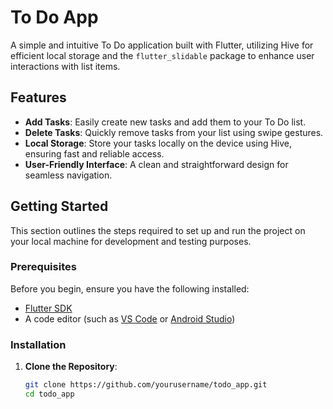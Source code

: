 # To Do App

A simple and intuitive To Do application built with Flutter, utilizing Hive for efficient local storage and the `flutter_slidable` package to enhance user interactions with list items.

## Features

- **Add Tasks**: Easily create new tasks and add them to your To Do list.
- **Delete Tasks**: Quickly remove tasks from your list using swipe gestures.
- **Local Storage**: Store your tasks locally on the device using Hive, ensuring fast and reliable access.
- **User-Friendly Interface**: A clean and straightforward design for seamless navigation.

## Getting Started

This section outlines the steps required to set up and run the project on your local machine for development and testing purposes.

### Prerequisites

Before you begin, ensure you have the following installed:

- [Flutter SDK](https://flutter.dev/docs/get-started/install)
- A code editor (such as [VS Code](https://code.visualstudio.com/) or [Android Studio](https://developer.android.com/studio))

### Installation

1. **Clone the Repository**:
   ```bash
   git clone https://github.com/yourusername/todo_app.git
   cd todo_app
